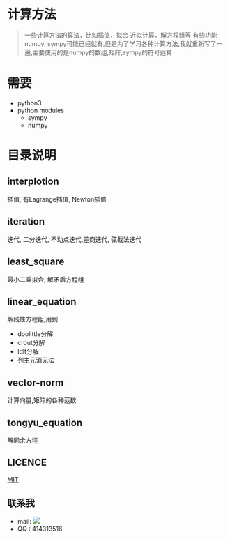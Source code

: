 # 计算方法
>一些计算方法的算法，比如插值，拟合 近似计算，解方程组等
有些功能numpy, sympy可能已经就有,但是为了学习各种计算方法,我就重新写了一遍,主要使用的是numpy的数组,矩阵,sympy的符号运算

# 需要
* python3
* python modules
	- sympy
	- numpy

# 目录说明
## interplotion
插值, 有Lagrange插值, Newton插值
## iteration
迭代, 二分迭代, 不动点迭代,差商迭代, 弦截法迭代
## least_square
最小二乘拟合, 解矛盾方程组
## linear_equation 
解线性方程组,用到
* doolittle分解
* crout分解
* ldlt分解
* 列主元消元法
## vector-norm
计算向量,矩阵的各种范数
## tongyu_equation
解同余方程


## LICENCE
[MIT](LICENCE.txt)

## 联系我
* mail: <img style="display:inline" src="http://ounix1xcw.bkt.clouddn.com/gmail.png"></img>
* QQ  : 414313516
